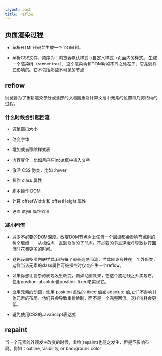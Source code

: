```yaml
---
layout: post
title: reflow
---
```

## 页面渲染过程


* 解析HTML代码并生成一个 DOM 树。 

* 解析CSS文件，顺序为：浏览器默认样式->自定义样式->页面内的样式。 生成一个渲染树（render tree），这个渲染树和DOM树的不同之处在于，它是受样式影响的。它不包括那些不可见的节点


 

## reflow

浏览器为了重新渲染部分或全部的文档而重新计算文档中元素的位置和几何结构的过程。

### 什么时候会引起回流

* 调整窗口大小

* 改变字体

* 增加或者移除样式表

* 内容变化，比如用户在input框中输入文字

* 激活 CSS 伪类，比如 :hover 

* 操作 class 属性

* 脚本操作 DOM

* 计算 offsetWidth 和 offsetHeight 属性

* 设置 style 属性的值 


### 减小回流

* 减少不必要的DOM深度。改变DOM节点树上任何一个层级都会影响节点树的每个层级——从根结点一直到修改的子节点。不必要的节点深度将导致执行回流时花费更多的时间。

* 避免设置多项内联样式,因为每个都会造成回流，样式应该合并在一个外部类，这样当该元素的class属性可被操控时仅会产生一个reflow。

* 如果你想让复杂的表现发生改变，例如动画效果，在这个流动线之外实现它。使用position-absolute或position-fixed来实现它。

* 应用元素的动画，使用 position 属性的 fixed 值或 absolute 值,它们不影响其他元素的布局，他们只会导致重新绘制，而不是一个完整回流。这样消耗会更低。

* 避免使用CSS的JavaScript表达式



## repaint

当一个元素的外观发生改变的时候，重绘(repaint)也随之发生，但是不影响布局。例如：outline, visibility, or background color



